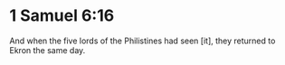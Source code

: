 # 1 Samuel 6:16

And when the five lords of the Philistines had seen [it], they returned to Ekron the same day.